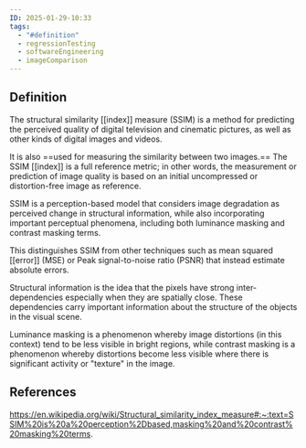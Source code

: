 ```yaml
---
ID: 2025-01-29-10:33
tags:
  - "#definition"
  - regressionTesting
  - softwareEngineering
  - imageComparison
---
```

## Definition

The structural similarity [[index]] measure (SSIM) is a method for predicting the perceived quality of digital television and cinematic pictures, as well as other kinds of digital images and videos.

It is also ==used for measuring the similarity between two images.==
The SSIM [[index]] is a full reference metric; in other words, the measurement or prediction of image quality is based on an initial uncompressed or distortion-free image as reference.

SSIM is a perception-based model that considers image degradation as perceived change in structural information, while also incorporating important perceptual phenomena, including both luminance masking and contrast masking terms.

This distinguishes SSIM from other techniques such as mean squared [[error]] (MSE) or Peak signal-to-noise ratio (PSNR) that instead estimate absolute errors.

Structural information is the idea that the pixels have strong inter-dependencies especially when they are spatially close. These dependencies carry important information about the structure of the objects in the visual scene. 

Luminance masking is a phenomenon whereby image distortions (in this context) tend to be less visible in bright regions, while contrast masking is a phenomenon whereby distortions become less visible where there is significant activity or "texture" in the image.

## References
https://en.wikipedia.org/wiki/Structural_similarity_index_measure#:~:text=SSIM%20is%20a%20perception%2Dbased,masking%20and%20contrast%20masking%20terms.